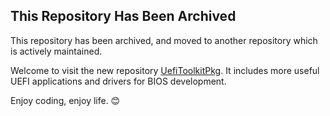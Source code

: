 ## This Repository Has Been Archived

This repository has been archived, and moved to another repository which is actively maintained.

Welcome to visit the new repository [UefiToolkitPkg](https://github.com/vinxue/UefiToolkitPkg). It includes more useful UEFI applications and drivers for BIOS development.

Enjoy coding, enjoy life. 😊
